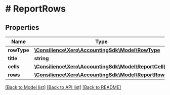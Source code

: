 # # ReportRows

## Properties

Name | Type | Description | Notes
------------ | ------------- | ------------- | -------------
**rowType** | [**\Consilience\Xero\AccountingSdk\Model\RowType**](RowType.md) |  | [optional] 
**title** | **string** |  | [optional] 
**cells** | [**\Consilience\Xero\AccountingSdk\Model\ReportCell[]**](ReportCell.md) |  | [optional] 
**rows** | [**\Consilience\Xero\AccountingSdk\Model\ReportRow[]**](ReportRow.md) |  | [optional] 

[[Back to Model list]](../../README.md#documentation-for-models) [[Back to API list]](../../README.md#documentation-for-api-endpoints) [[Back to README]](../../README.md)


